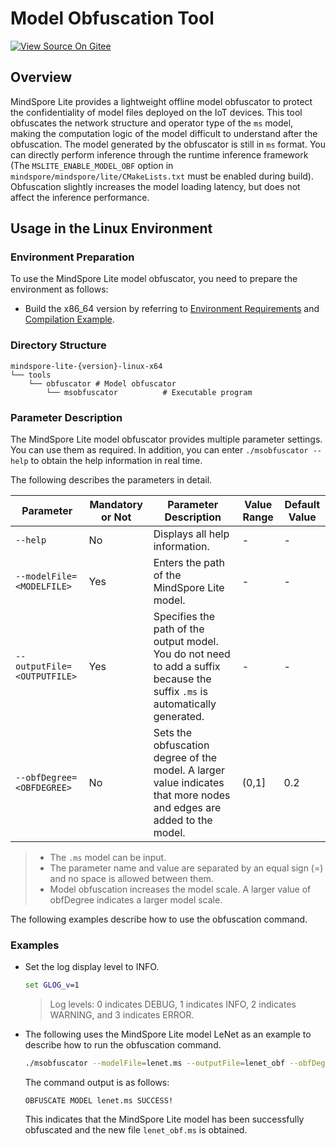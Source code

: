 # Model Obfuscation Tool

[![View Source On Gitee](https://mindspore-website.obs.cn-north-4.myhuaweicloud.com/website-images/r2.4.1/resource/_static/logo_source_en.svg)](https://gitee.com/mindspore/docs/blob/r2.4.1/docs/lite/docs/source_en/tools/obfuscator_tool.md)

## Overview

MindSpore Lite provides a lightweight offline model obfuscator to protect the confidentiality of model files deployed on the IoT devices. This tool obfuscates the network structure and operator type of the `ms` model, making the computation logic of the model difficult to understand after the obfuscation. The model generated by the obfuscator is still in `ms` format. You can directly perform inference through the runtime inference framework (The `MSLITE_ENABLE_MODEL_OBF` option in `mindspore/mindspore/lite/CMakeLists.txt` must be enabled during build). Obfuscation slightly increases the model loading latency, but does not affect the inference performance.

## Usage in the Linux Environment

### Environment Preparation

To use the MindSpore Lite model obfuscator, you need to prepare the environment as follows:

- Build the x86_64 version by referring to [Environment Requirements](https://www.mindspore.cn/lite/docs/en/r2.4.1/build/build.html#environment-requirements) and [Compilation Example](https://www.mindspore.cn/lite/docs/en/r2.4.1/build/build.html#compilation-example).

### Directory Structure

```text
mindspore-lite-{version}-linux-x64
└── tools
    └── obfuscator # Model obfuscator
        └── msobfuscator          # Executable program
```

### Parameter Description

The MindSpore Lite model obfuscator provides multiple parameter settings. You can use them as required. In addition, you can enter `./msobfuscator --help` to obtain the help information in real time.

The following describes the parameters in detail.

| Parameter| Mandatory or Not| Parameter Description| Value Range| Default Value|
| --------------------------- | -------- | ------------------------------------------------------ | -------- | ------ |
| `--help`                    | No| Displays all help information.| -        | -      |
| `--modelFile=<MODELFILE>`   | Yes| Enters the path of the MindSpore Lite model.| -        | -      |
| `--outputFile=<OUTPUTFILE>` | Yes| Specifies the path of the output model. You do not need to add a suffix because the suffix `.ms` is automatically generated.| -        | -      |
| `--obfDegree=<OBFDEGREE>`   | No| Sets the obfuscation degree of the model. A larger value indicates that more nodes and edges are added to the model.| \(0,1]| 0.2    |

> - The `.ms` model can be input.
> - The parameter name and value are separated by an equal sign (=) and no space is allowed between them.
> - Model obfuscation increases the model scale. A larger value of obfDegree indicates a larger model scale.

The following examples describe how to use the obfuscation command.

### Examples

- Set the log display level to INFO.

  ```bat
  set GLOG_v=1
  ```

  > Log levels: 0 indicates DEBUG, 1 indicates INFO, 2 indicates WARNING, and 3 indicates ERROR.

- The following uses the MindSpore Lite model LeNet as an example to describe how to run the obfuscation command.

  ```bash
  ./msobfuscator --modelFile=lenet.ms --outputFile=lenet_obf --obfDegree=0.5
  ```

  The command output is as follows:

  ```text
  OBFUSCATE MODEL lenet.ms SUCCESS!
  ```

  This indicates that the MindSpore Lite model has been successfully obfuscated and the new file `lenet_obf.ms` is obtained.

